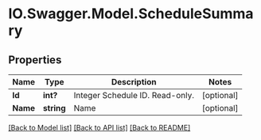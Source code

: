 # IO.Swagger.Model.ScheduleSummary
## Properties

Name | Type | Description | Notes
------------ | ------------- | ------------- | -------------
**Id** | **int?** | Integer Schedule ID. Read-only. | [optional] 
**Name** | **string** | Name | [optional] 

[[Back to Model list]](../README.md#documentation-for-models) [[Back to API list]](../README.md#documentation-for-api-endpoints) [[Back to README]](../README.md)

